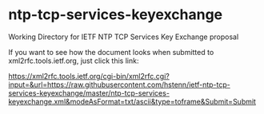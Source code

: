 # ntp-tcp-services-keyexchange
Working Directory for IETF NTP TCP Services Key Exchange proposal

If you want to see how the document looks when submitted to xml2rfc.tools.ietf.org, just click this link:

https://xml2rfc.tools.ietf.org/cgi-bin/xml2rfc.cgi?input=&url=https://raw.githubusercontent.com/hstenn/ietf-ntp-tcp-services-keyexchange/master/ntp-tcp-services-keyexchange.xml&modeAsFormat=txt/ascii&type=toframe&Submit=Submit
